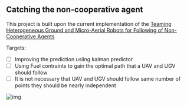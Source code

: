 ## Catching the non-cooperative agent

This project is built upon the current implementation of the [Teaming Heterogeneous Ground and Micro-Aerial Robots for Following
of Non-Cooperative Agents](https://raaslab.org/icra2023-hmrs/assets/contributed_papers/Ori_A_Miller_et_al.pdf)

Targets:
- [ ] Improving the prediction usiing kalman predictor
- [ ] Using Fuel contraints to gain the optimal path that a UAV and UGV should follow
- [ ] It is not necessary that UAV and UGV should follow same number of points they should be nearly independent

![img](https://lh3.googleusercontent.com/8UXw1B8W2pv5L7X4VIjYxJCW99FevBTlxePC9rCUy8Wum401uCN7g5U9q6hapnJf-_HcGprfS4pObYFPwv_4PTFEXgSJl2U-eCagH7KHOYqMj-Eghug_qRIink8FoR7KFIYikL04n4a_u4wM2bc_wMVfI7L8r_8OBLTjzWU2-Y4dLRBUZja81R_rCE7Z0d_HNXUf1dWyX0SJXA3Zcr8mukAELd3DZNEH8A901ivj-TNbhZ1v_eIwIEW_VVQjIQLnbDgGGXOgpmHgZfi4Lklh34S6rKhcfrv_aHCM6IvXGT4zD52oobiUHbHAqGWHesDhDUqdfj1bysOnItPeVaRAScFlFd7Mz4zt1s3Z6BA0bY9a4NAPh881vGUTe4T4ufZB98XQm3OqVV8p4eckag70f19TgJNzdICD-UoY53ZGaREwgS4rU0tDK6rpvLnuO_myRvRaCXo5snw3EJb59vr23HDpcvdUgUwyovID1flbrrtsw4Y1xqP-DkKJJf6KmD6p4M5i4ubRsXLmtAtboXLcpS3zPLbAb9yfpDb15kwpRZjONn-S8hWimfeSVW90iRpQyRN_p8OBzxgsyN3R1T7ZQId5K5gAGVEW8I-_kD5EuAJdWzuOsgXMi7vPGPfCHWBdmegugRZM09bfK-w1vFCnSgF_LZ_TiB5VYXkpG3kYGC7uMnZTE5yLCkLK91VkM6y4kjSym64Nb05Xzck11FxaqopMeQpHEj0CNvgrBcjuSBeppB3YfiBwYGvaL05ts0Wi93VNLyp9Eqkt0pcsGXjEJAs9j9sPO8PH_ZuqYTdjix-Pk4fZJSl7VcemGy0ZRmzMg8P5XZlqszRyR-PZM5-scR349lsvHdLC-Wfmsg4veUlNAEfTlwifTEZKxXmvFnwZDceir9Fft8zTERWJlpabWnGUbkgO9cSebbfyoYoq1x3nFCcCSqZlvoyVLhA-aR-_BeHuAIRMWHLqwVt-cUESpnKh0WRUP0XBrxnFJiRxGpWJGWoyas9QgDI=w1024-h1366-s-no?authuser=0)